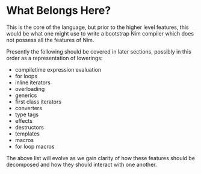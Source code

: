 # What Belongs Here?

This is the core of the language, but prior to the higher level features, this
would be what one might use to write a bootstrap Nim compiler which does not
possess all the features of Nim.

Presently the following should be covered in later sections, possibly in this 
order as a representation of lowerings:
- compiletime expression evaluation
- for loops
- inline iterators
- overloading
- generics
- first class iterators
- converters
- type tags
- effects
- destructors
- templates
- macros
- for loop macros

The above list will evolve as we gain clarity of how these features should
be decomposed and how they should interact with one another.